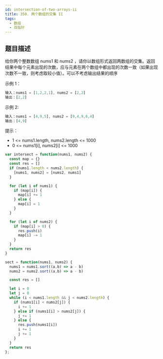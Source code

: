```yaml
---
id: intersection-of-two-arrays-ii
title: 350. 两个数组的交集 II
tags:
  - 数组
  - 双指针
---
```


## 题目描述

给你两个整数数组 nums1 和 nums2 ，请你以数组形式返回两数组的交集。返回结果中每个元素出现的次数，应与元素在两个数组中都出现的次数一致（如果出现次数不一致，则考虑取较小值）。可以不考虑输出结果的顺序

示例 1：

```js
输入：nums1 = [1,2,2,1], nums2 = [2,2]
输出：[2,2]
```

示例 2:

```js
输入：nums1 = [4,9,5], nums2 = [9,4,9,8,4]
输出：[4,9]
```

提示：

- 1 <= nums1.length, nums2.length <= 1000
- 0 <= nums1[i], nums2[i] <= 1000

```js
var intersect = function(nums1, nums2) {
  const map = {}
  const res = []
  if (nums1.length < nums2.length) {
    [nums1, nums2] = [nums2, nums1]
  }

  for (let i of nums1) {
    if (map[i]) {
      map[i] += 1
    } else {
      map[i] = 1
    }
  }

  for (let i of nums2) {
    if (map[i] > 0) {
      res.push(i)
      map[i] -= 1
    }
  }
  return res
}
```

```js
sect = function(nums1, nums2) {
  nums1 = nums1.sort((a,b) => a - b)
  nums2 = nums2.sort((a,b) => a - b)

  const res = []

  let i = 0
  let j = 0
  while (i < nums1.length && j < nums2.length) {
    if (nums1[i] < nums2[j]) {
      i += 1
    } else if (nums1[i] > nums2[j]) {
      j += 1
    } else {
      res.push(nums1[i])
      i += 1
      j += 1
    }
  }
  return res
};
```
